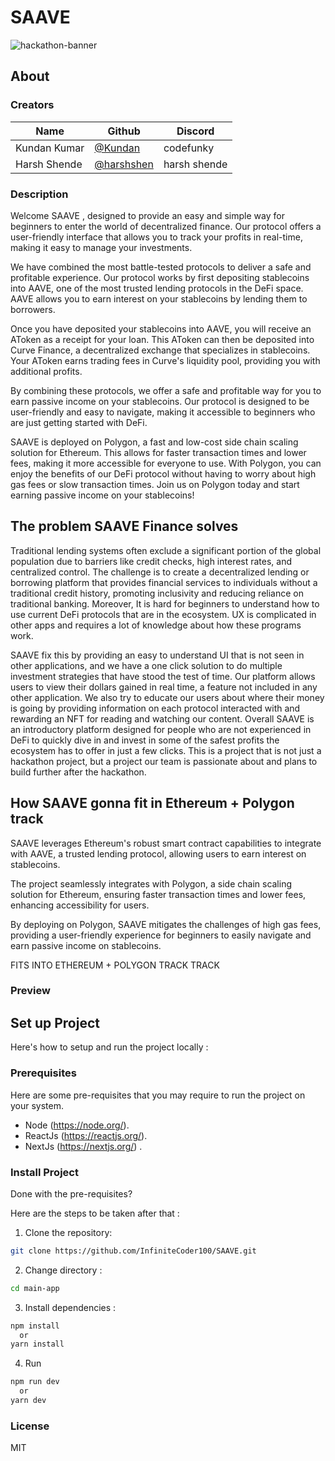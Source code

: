 # SAAVE

![hackathon-banner](https://user-images.githubusercontent.com/64047505/219971794-21c40b13-698d-43ca-84b2-60abbb2063bf.png)

## About

### Creators

| Name         | Github                                         | Discord      |
| ------------ | ---------------------------------------------- | ------------ |
| Kundan Kumar | [@Kundan](https://github.com/InfiniteCoder100) | codefunky    |
| Harsh Shende | [@harshshen](https://github.com/Harshshen)     | harsh shende |

### Description

Welcome SAAVE , designed to provide an easy and simple way for beginners to enter the world of decentralized finance. Our protocol offers a user-friendly interface that allows you to track your profits in real-time, making it easy to manage your investments.

We have combined the most battle-tested protocols to deliver a safe and profitable experience. Our protocol works by first depositing stablecoins into AAVE, one of the most trusted lending protocols in the DeFi space. AAVE allows you to earn interest on your stablecoins by lending them to borrowers.

Once you have deposited your stablecoins into AAVE, you will receive an AToken as a receipt for your loan. This AToken can then be deposited into Curve Finance, a decentralized exchange that specializes in stablecoins. Your AToken earns trading fees in Curve's liquidity pool, providing you with additional profits.

By combining these protocols, we offer a safe and profitable way for you to earn passive income on your stablecoins. Our protocol is designed to be user-friendly and easy to navigate, making it accessible to beginners who are just getting started with DeFi.

SAAVE is deployed on Polygon, a fast and low-cost side chain scaling solution for Ethereum. This allows for faster transaction times and lower fees, making it more accessible for everyone to use. With Polygon, you can enjoy the benefits of our DeFi protocol without having to worry about high gas fees or slow transaction times. Join us on Polygon today and start earning passive income on your stablecoins!

## The problem SAAVE Finance solves

Traditional lending systems often exclude a significant portion of
the global population due to barriers like credit checks, high
interest rates, and centralized control. The challenge is to create a
decentralized lending or borrowing platform that provides
financial services to individuals without a traditional credit history,
promoting inclusivity and reducing reliance on traditional
banking.
Moreover, It is hard for beginners to understand how to use current DeFi protocols that are in the ecosystem. UX is complicated in other apps and requires a lot of knowledge about how these programs work.

SAAVE fix this by providing an easy to understand UI that is not seen in other applications, and we have a one click solution to do multiple investment strategies that have stood the test of time. Our platform allows users to view their dollars gained in real time, a feature not included in any other application. We also try to educate our users about where their money is going by providing information on each protocol interacted with and rewarding an NFT for reading and watching our content. Overall SAAVE is an introductory platform designed for people who are not experienced in DeFi to quickly dive in and invest in some of the safest profits the ecosystem has to offer in just a few clicks. This is a project that is not just a hackathon project, but a project our team is passionate about and plans to build further after the hackathon.

## How SAAVE gonna fit in Ethereum + Polygon track

SAAVE leverages Ethereum's robust smart contract capabilities to integrate with AAVE, a trusted lending protocol, allowing users to earn interest on stablecoins.

The project seamlessly integrates with Polygon, a side chain scaling solution for Ethereum, ensuring faster transaction times and lower fees, enhancing accessibility for users.

By deploying on Polygon, SAAVE mitigates the challenges of high gas fees, providing a user-friendly experience for beginners to easily navigate and earn passive income on stablecoins.

FITS INTO ETHEREUM + POLYGON TRACK TRACK

### Preview

## Set up Project

Here's how to setup and run the project locally :

### Prerequisites

Here are some pre-requisites that you may require to run the project on your system.

- Node (https://node.org/).
- ReactJs (https://reactjs.org/).
- NextJs (https://nextjs.org/) .

### Install Project

Done with the pre-requisites?

Here are the steps to be taken after that :

1. Clone the repository:

```bash
git clone https://github.com/InfiniteCoder100/SAAVE.git
```

2. Change directory :

```bash
cd main-app
```

3. Install dependencies :

```bash
npm install
  or
yarn install
```

4. Run

```bash
npm run dev
  or
yarn dev
```

### License

MIT
